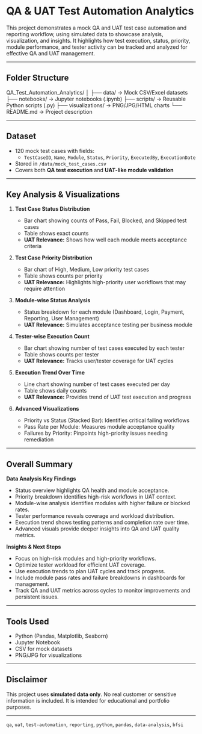 # QA & UAT Test Automation Analytics

This project demonstrates a mock QA and UAT test case automation and reporting workflow, using simulated data to showcase analysis, visualization, and insights. It highlights how test execution, status, priority, module performance, and tester activity can be tracked and analyzed for effective QA and UAT management.

---

## **Folder Structure**

QA_Test_Automation_Analytics/
│
├── data/ → Mock CSV/Excel datasets
├── notebooks/ → Jupyter notebooks (.ipynb)
├── scripts/ → Reusable Python scripts (.py)
├── visualizations/ → PNG/JPG/HTML charts
└── README.md → Project description

---

## **Dataset**

- 120 mock test cases with fields:
  - `TestCaseID`, `Name`, `Module`, `Status`, `Priority`, `ExecutedBy`, `ExecutionDate`
- Stored in `/data/mock_test_cases.csv`
- Covers both **QA test execution** and **UAT-like module validation**

---

## **Key Analysis & Visualizations**

1. **Test Case Status Distribution**  
   - Bar chart showing counts of Pass, Fail, Blocked, and Skipped test cases  
   - Table shows exact counts  
   - **UAT Relevance:** Shows how well each module meets acceptance criteria

2. **Test Case Priority Distribution**  
   - Bar chart of High, Medium, Low priority test cases  
   - Table shows counts per priority  
   - **UAT Relevance:** Highlights high-priority user workflows that may require attention

3. **Module-wise Status Analysis**  
   - Status breakdown for each module (Dashboard, Login, Payment, Reporting, User Management)  
   - **UAT Relevance:** Simulates acceptance testing per business module

4. **Tester-wise Execution Count**  
   - Bar chart showing number of test cases executed by each tester  
   - Table shows counts per tester  
   - **UAT Relevance:** Tracks user/tester coverage for UAT cycles

5. **Execution Trend Over Time**  
   - Line chart showing number of test cases executed per day  
   - Table shows daily counts  
   - **UAT Relevance:** Provides trend of UAT test execution and progress

6. **Advanced Visualizations**
   - Priority vs Status (Stacked Bar): Identifies critical failing workflows  
   - Pass Rate per Module: Measures module acceptance quality  
   - Failures by Priority: Pinpoints high-priority issues needing remediation

---

## **Overall Summary**

**Data Analysis Key Findings**  
- Status overview highlights QA health and module acceptance.  
- Priority breakdown identifies high-risk workflows in UAT context.  
- Module-wise analysis identifies modules with higher failure or blocked rates.  
- Tester performance reveals coverage and workload distribution.  
- Execution trend shows testing patterns and completion rate over time.  
- Advanced visuals provide deeper insights into QA and UAT quality metrics.

**Insights & Next Steps**  
- Focus on high-risk modules and high-priority workflows.  
- Optimize tester workload for efficient UAT coverage.  
- Use execution trends to plan UAT cycles and track progress.  
- Include module pass rates and failure breakdowns in dashboards for management.  
- Track QA and UAT metrics across cycles to monitor improvements and persistent issues.

---

## **Tools Used**

- Python (Pandas, Matplotlib, Seaborn)  
- Jupyter Notebook  
- CSV for mock datasets  
- PNG/JPG for visualizations

---

## **Disclaimer**

This project uses **simulated data only**. No real customer or sensitive information is included. It is intended for educational and portfolio purposes.

---
`qa`, `uat`, `test-automation`, `reporting`, `python`, `pandas`, `data-analysis`, `bfsi`
